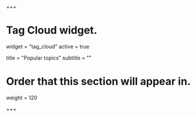 +++
# Tag Cloud widget.
widget = "tag_cloud"
active = true

title = "Popular topics"
subtitle = ""

# Order that this section will appear in.
weight = 120

+++

